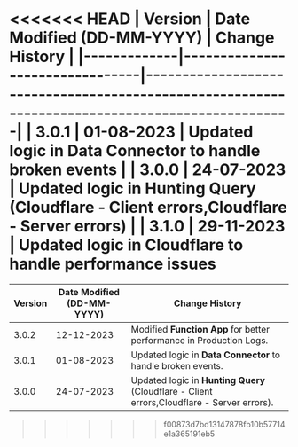 <<<<<<< HEAD
| **Version** | **Date Modified (DD-MM-YYYY)** | **Change History**                                                                             |
|-------------|--------------------------------|------------------------------------------------------------------------------------------------|
| 3.0.1       | 01-08-2023                     | Updated logic in **Data Connector** to handle broken events                                    |
| 3.0.0       | 24-07-2023                     | Updated logic in **Hunting Query** (Cloudflare - Client errors,Cloudflare - Server errors)     | 
| 3.1.0     |   29-11-2023                     | Updated logic in **Cloudflare** to handle performance issues
=======
| **Version** | **Date Modified (DD-MM-YYYY)** | **Change History**                                                                              |
|-------------|--------------------------------|-------------------------------------------------------------------------------------------------|
| 3.0.2       | 12-12-2023                     | Modified **Function App** for better performance in Production Logs.                            |
| 3.0.1       | 01-08-2023                     | Updated logic in **Data Connector** to handle broken events.                                    |
| 3.0.0       | 24-07-2023                     | Updated logic in **Hunting Query** (Cloudflare - Client errors,Cloudflare - Server errors).     | 
>>>>>>> f00873d7bd13147878fb10b57714e1a365191eb5
